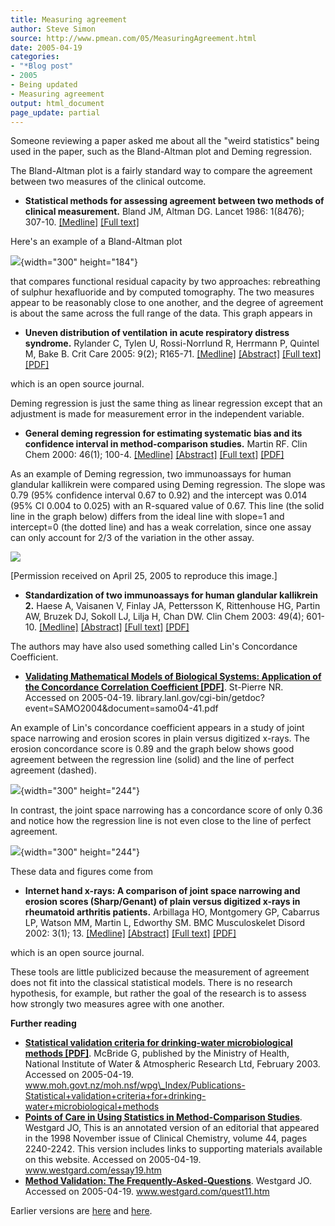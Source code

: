```yaml
---
title: Measuring agreement
author: Steve Simon
source: http://www.pmean.com/05/MeasuringAgreement.html
date: 2005-04-19
categories:
- "*Blog post"
- 2005
- Being updated
- Measuring agreement
output: html_document
page_update: partial
---
```

Someone reviewing a paper asked me about all the "weird statistics"
being used in the paper, such as the Bland-Altman plot and Deming
regression.

The Bland-Altman plot is a fairly standard way to compare the agreement
between two measures of the clinical outcome.

- **Statistical methods for assessing agreement between two methods of
clinical measurement.** Bland JM, Altman DG. Lancet 1986: 1(8476);
307-10.
[\[Medline\]](http://www.ncbi.nlm.nih.gov/entrez/query.fcgi?cmd=Retrieve&db=PubMed&list_uids=2868172&dopt=Abstract)
[\[Full text\]](http://www-users.york.ac.uk/~mb55/meas/ba.htm)

Here's an example of a Bland-Altman plot

![](../weblog/05images/weblog1.gif){width="300" height="184"}

that compares functional residual capacity by two approaches:
rebreathing of sulphur hexafluoride and by computed tomography. The two
measures appear to be reasonably close to one another, and the degree of
agreement is about the same across the full range of the data. This
graph appears in

- **Uneven distribution of ventilation in acute respiratory distress
syndrome.** Rylander C, Tylen U, Rossi-Norrlund R, Herrmann P,
Quintel M, Bake B. Crit Care 2005: 9(2); R165-71.
[\[Medline\]](http://www.ncbi.nlm.nih.gov/entrez/query.fcgi?cmd=Retrieve&db=PubMed&list_uids=15774050&dopt=Abstract)
[\[Abstract\]](http://ccforum.com/content/9/2/r165/abstract) [\[Full
text\]](http://ccforum.com/content/9/2/R165)
[\[PDF\]](http://ccforum.com/content/pdf/cc3058.pdf)

which is an open source journal.

Deming regression is just the same thing as linear regression except
that an adjustment is made for measurement error in the independent
variable.

- **General deming regression for estimating systematic bias and its
confidence interval in method-comparison studies.** Martin RF. Clin
Chem 2000: 46(1); 100-4.
[\[Medline\]](http://www.ncbi.nlm.nih.gov/entrez/query.fcgi?cmd=Retrieve&db=PubMed&list_uids=10620577&dopt=Abstract)
[\[Abstract\]](http://www.clinchem.org/cgi/content/abstract/46/1/100)
[\[Full text\]](http://www.clinchem.org/cgi/content/full/46/1/100)
[\[PDF\]](http://www.clinchem.org/cgi/reprint/46/1/100.pdf)

As an example of Deming regression, two immunoassays for human glandular
kallikrein were compared using Deming regression. The slope was 0.79
(95% confidence interval 0.67 to 0.92) and the intercept was 0.014 (95%
CI 0.004 to 0.025) with an R-squared value of 0.67. This line (the solid
line in the graph below) differs from the ideal line with slope=1 and
intercept=0 (the dotted line) and has a weak correlation, since one
assay can only account for 2/3 of the variation in the other assay.

![](../weblog/05images/weblog2.gif)

\[Permission received on April 25, 2005 to reproduce this image.\]

- **Standardization of two immunoassays for human glandular
kallikrein 2.** Haese A, Vaisanen V, Finlay JA, Pettersson K,
Rittenhouse HG, Partin AW, Bruzek DJ, Sokoll LJ, Lilja H, Chan DW.
Clin Chem 2003: 49(4); 601-10.
[\[Medline\]](http://www.ncbi.nlm.nih.gov/entrez/query.fcgi?cmd=Retrieve&db=PubMed&list_uids=12651813&dopt=Abstract)
[\[Abstract\]](http://www.clinchem.org/cgi/content/abstract/49/4/601)
[\[Full text\]](http://www.clinchem.org/cgi/content/full/49/4/601)
[\[PDF\]](http://www.clinchem.org/cgi/reprint/49/4/601.pdf)

The authors may have also used something called Lin's Concordance
Coefficient.

- **[Validating Mathematical Models of Biological Systems: Application
of the Concordance Correlation Coefficient
\[PDF\]](http://library.lanl.gov/cgi-bin/getdoc?event=SAMO2004&document=samo04-41.pdf%20)**.
St-Pierre NR. Accessed on 2005-04-19.
library.lanl.gov/cgi-bin/getdoc?event=SAMO2004&document=samo04-41.pdf

An example of Lin's concordance coefficient appears in a study of joint
space narrowing and erosion scores in plain versus digitized x-rays. The
erosion concordance score is 0.89 and the graph below shows good
agreement between the regression line (solid) and the line of perfect
agreement (dashed).

![](../weblog/06images/weblog3.gif){width="300" height="244"}

In contrast, the joint space narrowing has a concordance score of only
0.36 and notice how the regression line is not even close to the line of
perfect agreement.

![](../weblog/05images/weblog4.gif){width="300" height="244"}

These data and figures come from

- **Internet hand x-rays: A comparison of joint space narrowing and
erosion scores (Sharp/Genant) of plain versus digitized x-rays in
rheumatoid arthritis patients.** Arbillaga HO, Montgomery GP,
Cabarrus LP, Watson MM, Martin L, Edworthy SM. BMC Musculoskelet
Disord 2002: 3(1); 13.
[\[Medline\]](http://www.ncbi.nlm.nih.gov/entrez/query.fcgi?cmd=Retrieve&db=PubMed&list_uids=11980582&dopt=Abstract)
[\[Abstract\]](http://www.biomedcentral.com/1471-2474/3/13/abstract)
[\[Full text\]](http://www.biomedcentral.com/1471-2474/3/13)
[\[PDF\]](http://www.biomedcentral.com/content/pdf/1471-2474-3-13.pdf)

which is an open source journal.

These tools are little publicized because the measurement of agreement
does not fit into the classical statistical models. There is no research
hypothesis, for example, but rather the goal of the research is to
assess how strongly two measures agree with one another.

**Further reading**

- **[Statistical validation criteria for drinking-water
microbiological methods
\[PDF\]](http://www.moh.govt.nz/moh.nsf/wpg_Index/Publications-Statistical+validation+criteria+for+drinking-water+microbiological+methods%20)**.
McBride G, published by the Ministry of Health, National Institute
of Water & Atmospheric Research Ltd, February 2003. Accessed on
2005-04-19.
www.moh.govt.nz/moh.nsf/wpg\_Index/Publications-Statistical+validation+criteria+for+drinking-water+microbiological+methods
- **[Points of Care in Using Statistics in Method-Comparison
Studies](http://www.westgard.com/essay19.htm%20)**. Westgard JO,
This is an annotated version of an editorial that appeared in the
1998 November issue of Clinical Chemistry, volume 44, pages
2240-2242. This version includes links to supporting materials
available on this website. Accessed on 2005-04-19.
www.westgard.com/essay19.htm
- **[Method Validation: The
Frequently-Asked-Questions](http://www.westgard.com/quest11.htm%20)**.
Westgard JO. Accessed on 2005-04-19. www.westgard.com/quest11.htm

Earlier versions are [here][sim1] and [here][sim2].


[sim1]: http://www.pmean.com/05/MeasuringAgreement.html
[sim2]: http://new.pmean.com/bland-altman-and-deming-regression/
